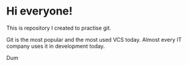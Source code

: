 # Hi everyone!

This is repository I created to practise git.

Git is the most popular and the most used VCS today. Almost every IT company uses it in development today.

Dum
